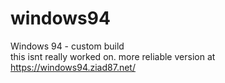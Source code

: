 # windows94
Windows 94 - custom build  
this isnt really worked on. more reliable version at https://windows94.ziad87.net/
